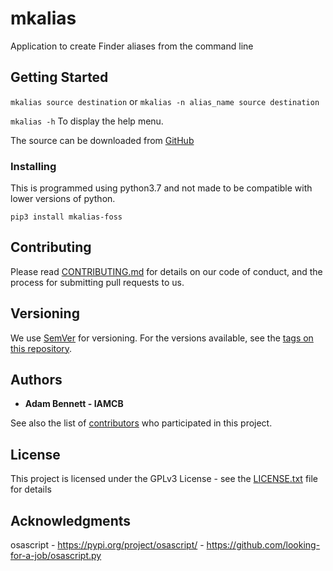 # mkalias

Application to create Finder aliases from the command line

## Getting Started

```mkalias source destination```  or ```mkalias -n alias_name source destination```

```mkalias -h``` To display the help menu.

The source can be downloaded from [GitHub](https://github.com/iamcb/mkalias)

### Installing
This is programmed using python3.7 and not made to be compatible with
lower versions of python.
```
pip3 install mkalias-foss
```

## Contributing

Please read [CONTRIBUTING.md](https://github.com/iamcb/mkalias/CONTRIBUTING.md) for details on our code of conduct, and the process for submitting pull requests to us.

## Versioning

We use [SemVer](http://semver.org/) for versioning. For the versions available, see the [tags on this repository](https://github.com/your/project/tags). 

## Authors

* **Adam Bennett - IAMCB** 

See also the list of [contributors](https://github.com/your/project/contributors) who participated in this project.

## License

This project is licensed under the GPLv3 License - see the [LICENSE.txt](LICENSE.txt) file for details

## Acknowledgments

osascript - https://pypi.org/project/osascript/ - https://github.com/looking-for-a-job/osascript.py
